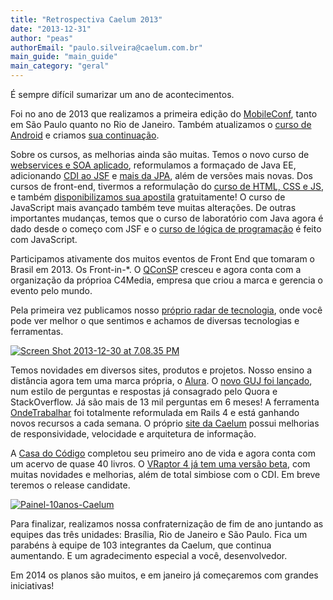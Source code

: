 ```yaml
---
title: "Retrospectiva Caelum 2013"
date: "2013-12-31"
author: "peas"
authorEmail: "paulo.silveira@caelum.com.br"
main_guide: "main_guide"
main_category: "geral"
---
```


É sempre difícil sumarizar um ano de acontecimentos.

Foi no ano de 2013 que realizamos a primeira edição do [MobileConf](http://www.mobileconf.com.br/), tanto em São Paulo quanto no Rio de Janeiro. Também atualizamos o [curso de Android](http://www.caelum.com.br/curso-android/) e criamos [sua continuação](http://www.caelum.com.br/curso-android-avancado/).

Sobre os cursos, as melhorias ainda são muitas. Temos o novo curso de [webservices e SOA aplicado](http://www.caelum.com.br/curso-java-ee-soa-web-services-mensageria/), reformulamos a formaçado de Java EE, adicionando [CDI ao JSF](http://www.caelum.com.br/curso-java-web-jsf-cdi/) e [mais da JPA](http://www.caelum.com.br/curso-persistencia-java-jpa-hibernate/), além de versões mais novas. Dos cursos de front-end, tivermos a reformulação do [curso de HTML, CSS e JS](http://www.caelum.com.br/curso-html-css-javascript/), e também [disponibilizamos sua apostila](http://www.caelum.com.br/apostila-html-css-javascript/) gratuitamente! O curso de JavaScript mais avançado também teve muitas alterações. De outras importantes mudanças, temos que o curso de laboratório com Java agora é dado desde o começo com JSF e o [curso de lógica de programação](http://www.caelum.com.br/curso-logica-de-programacao/) é feito com JavaScript.

Participamos ativamente dos muitos eventos de Front End que tomaram o Brasil em 2013. Os Front-in-\*. O [QConSP](http://qconsp.com/) cresceu e agora conta com a organização da próprioa C4Media, empresa que criou a marca e gerencia o evento pelo mundo.

Pela primeira vez publicamos nosso [próprio radar de tecnologia](http://radar.caelum.com.br/set-2013), onde você pode ver melhor o que sentimos e achamos de diversas tecnologias e ferramentas.

[![Screen Shot 2013-12-30 at 7.08.35 PM](https://blog.caelum.com.br/wp-content/uploads/2013/12/Screen-Shot-2013-12-30-at-7.08.35-PM-300x285.png)](https://blog.caelum.com.br/wp-content/uploads/2013/12/Screen-Shot-2013-12-30-at-7.08.35-PM.png)

Temos novidades em diversos sites, produtos e projetos. Nosso ensino a distância agora tem uma marca própria, o [Alura](http://www.alura.com.br/). O [novo GUJ foi lançado](http://www.guj.com.br/), num estilo de perguntas e respostas já consagrado pelo Quora e StackOverflow. Já são mais de 13 mil perguntas em 6 meses! A ferramenta [OndeTrabalhar](http://www.ondetrabalhar.com.br) foi totalmente reformulada em Rails 4 e está ganhando novos recursos a cada semana. O próprio [site da Caelum](http://www.caelum.com.br/) possui melhorias de responsividade, velocidade e arquitetura de informação.

A [Casa do Código](http://www.casadocodigo.com.br/) completou seu primeiro ano de vida e agora conta com um acervo de quase 40 livros. O [VRaptor 4 já tem uma versão beta](http://www.guj.com.br/noticias/68-a-primeira-versao-beta-publica-do-vraptor-40-esta-disponivel-), com muitas novidades e melhorias, além de total simbiose com o CDI. Em breve teremos o release candidate.

[![Painel-10anos-Caelum](https://blog.caelum.com.br/wp-content/uploads/2013/12/Painel-10anos-Caelum-300x300.jpg)](https://blog.caelum.com.br/wp-content/uploads/2013/12/Painel-10anos-Caelum.jpg)

Para finalizar, realizamos nossa confraternização de fim de ano juntando as equipes das três unidades: Brasília, Rio de Janeiro e São Paulo. Fica um parabéns à equipe de 103 integrantes da Caelum, que continua aumentando. E um agradecimento especial a você, desenvolvedor.

Em 2014 os planos são muitos, e em janeiro já começaremos com grandes iniciativas!

